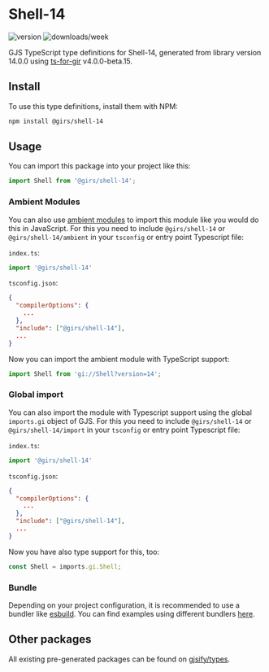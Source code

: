 
# Shell-14

![version](https://img.shields.io/npm/v/@girs/shell-14)
![downloads/week](https://img.shields.io/npm/dw/@girs/shell-14)


GJS TypeScript type definitions for Shell-14, generated from library version 14.0.0 using [ts-for-gir](https://github.com/gjsify/ts-for-gir) v4.0.0-beta.15.


## Install

To use this type definitions, install them with NPM:
```bash
npm install @girs/shell-14
```

## Usage

You can import this package into your project like this:
```ts
import Shell from '@girs/shell-14';
```

### Ambient Modules

You can also use [ambient modules](https://github.com/gjsify/ts-for-gir/tree/main/packages/cli#ambient-modules) to import this module like you would do this in JavaScript.
For this you need to include `@girs/shell-14` or `@girs/shell-14/ambient` in your `tsconfig` or entry point Typescript file:

`index.ts`:
```ts
import '@girs/shell-14'
```

`tsconfig.json`:
```json
{
  "compilerOptions": {
    ...
  },
  "include": ["@girs/shell-14"],
  ...
}
```

Now you can import the ambient module with TypeScript support: 

```ts
import Shell from 'gi://Shell?version=14';
```

### Global import

You can also import the module with Typescript support using the global `imports.gi` object of GJS.
For this you need to include `@girs/shell-14` or `@girs/shell-14/import` in your `tsconfig` or entry point Typescript file:

`index.ts`:
```ts
import '@girs/shell-14'
```

`tsconfig.json`:
```json
{
  "compilerOptions": {
    ...
  },
  "include": ["@girs/shell-14"],
  ...
}
```

Now you have also type support for this, too:

```ts
const Shell = imports.gi.Shell;
```

### Bundle

Depending on your project configuration, it is recommended to use a bundler like [esbuild](https://esbuild.github.io/). You can find examples using different bundlers [here](https://github.com/gjsify/ts-for-gir/tree/main/examples).

## Other packages

All existing pre-generated packages can be found on [gjsify/types](https://github.com/gjsify/types).

